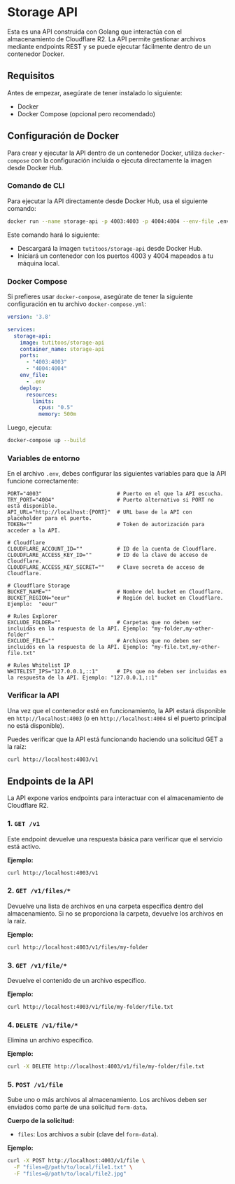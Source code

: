 # Storage API

Esta es una API construida con Golang que interactúa con el almacenamiento de Cloudflare R2. La API permite gestionar archivos mediante endpoints REST y se puede ejecutar fácilmente dentro de un contenedor Docker.

## Requisitos

Antes de empezar, asegúrate de tener instalado lo siguiente:

- Docker
- Docker Compose (opcional pero recomendado)

## Configuración de Docker

Para crear y ejecutar la API dentro de un contenedor Docker, utiliza `docker-compose` con la configuración incluida o ejecuta directamente la imagen desde Docker Hub.

### Comando de CLI

Para ejecutar la API directamente desde Docker Hub, usa el siguiente comando:

```bash
docker run --name storage-api -p 4003:4003 -p 4004:4004 --env-file .env tutitoos/storage-api
```

Este comando hará lo siguiente:
- Descargará la imagen `tutitoos/storage-api` desde Docker Hub.
- Iniciará un contenedor con los puertos 4003 y 4004 mapeados a tu máquina local.

### Docker Compose

Si prefieres usar `docker-compose`, asegúrate de tener la siguiente configuración en tu archivo `docker-compose.yml`:

```yaml
version: '3.8'

services:
  storage-api:
    image: tutitoos/storage-api
    container_name: storage-api
    ports:
      - "4003:4003"
      - "4004:4004"
    env_file:
      - .env
    deploy:
      resources:
        limits:
          cpus: "0.5"
          memory: 500m
```

Luego, ejecuta:

```bash
docker-compose up --build
```

### Variables de entorno

En el archivo `.env`, debes configurar las siguientes variables para que la API funcione correctamente:

```env
PORT="4003"                        # Puerto en el que la API escucha.
TRY_PORT="4004"                    # Puerto alternativo si PORT no está disponible.
API_URL="http://localhost:{PORT}"  # URL base de la API con placeholder para el puerto.
TOKEN=""                           # Token de autorización para acceder a la API.

# Cloudflare
CLOUDFLARE_ACCOUNT_ID=""           # ID de la cuenta de Cloudflare.
CLOUDFLARE_ACCESS_KEY_ID=""        # ID de la clave de acceso de Cloudflare.
CLOUDFLARE_ACCESS_KEY_SECRET=""    # Clave secreta de acceso de Cloudflare.

# Cloudflare Storage
BUCKET_NAME=""                     # Nombre del bucket en Cloudflare.
BUCKET_REGION="eeur"               # Región del bucket en Cloudflare. Ejemplo:  "eeur"

# Rules Explorer
EXCLUDE_FOLDER=""                  # Carpetas que no deben ser incluidas en la respuesta de la API. Ejemplo: "my-folder,my-other-folder"
EXCLUDE_FILE=""                    # Archivos que no deben ser incluidos en la respuesta de la API. Ejemplo: "my-file.txt,my-other-file.txt"

# Rules Whitelist IP
WHITELIST_IPS="127.0.0.1,::1"      # IPs que no deben ser incluidas en la respuesta de la API. Ejemplo: "127.0.0.1,::1"
```

### Verificar la API

Una vez que el contenedor esté en funcionamiento, la API estará disponible en `http://localhost:4003` (o en `http://localhost:4004` si el puerto principal no está disponible).

Puedes verificar que la API está funcionando haciendo una solicitud GET a la raíz:

```bash
curl http://localhost:4003/v1
```

## Endpoints de la API

La API expone varios endpoints para interactuar con el almacenamiento de Cloudflare R2.

### 1. `GET /v1`

Este endpoint devuelve una respuesta básica para verificar que el servicio está activo.

**Ejemplo:**

```bash
curl http://localhost:4003/v1
```

### 2. `GET /v1/files/*`

Devuelve una lista de archivos en una carpeta específica dentro del almacenamiento. Si no se proporciona la carpeta, devuelve los archivos en la raíz.

**Ejemplo:**

```bash
curl http://localhost:4003/v1/files/my-folder
```

### 3. `GET /v1/file/*`

Devuelve el contenido de un archivo específico.

**Ejemplo:**

```bash
curl http://localhost:4003/v1/file/my-folder/file.txt
```

### 4. `DELETE /v1/file/*`

Elimina un archivo específico.

**Ejemplo:**

```bash
curl -X DELETE http://localhost:4003/v1/file/my-folder/file.txt
```

### 5. `POST /v1/file`

Sube uno o más archivos al almacenamiento. Los archivos deben ser enviados como parte de una solicitud `form-data`.

**Cuerpo de la solicitud:**
- `files`: Los archivos a subir (clave del `form-data`).

**Ejemplo:**

```bash
curl -X POST http://localhost:4003/v1/file \
  -F "files=@/path/to/local/file1.txt" \
  -F "files=@/path/to/local/file2.jpg"
```
